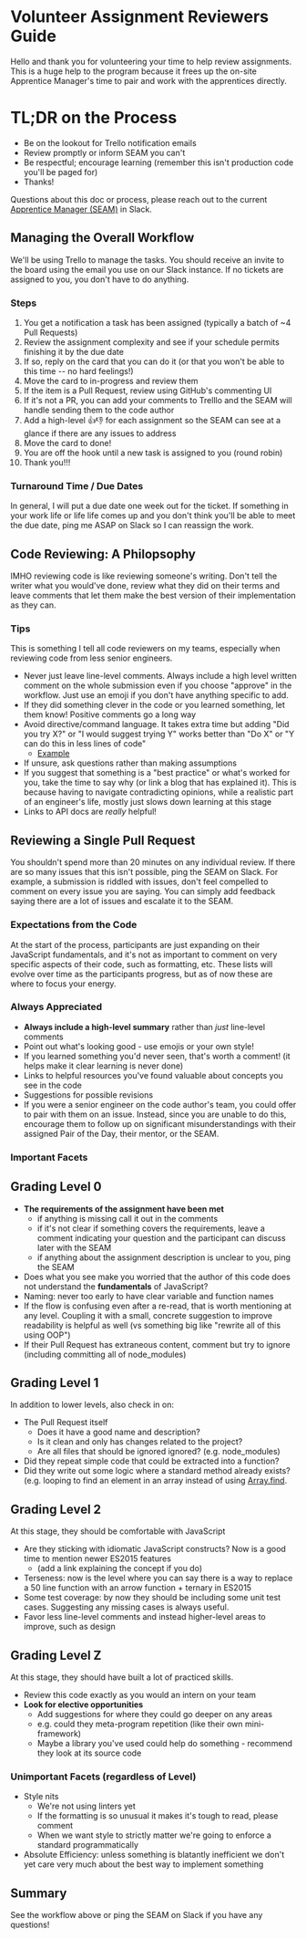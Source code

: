 # Volunteer Assignment Reviewers Guide

Hello and thank you for volunteering your time to help review assignments. This is a huge help to the program because it frees up the on-site Apprentice Manager's time to pair and work with the apprentices directly.

# TL;DR on the Process

- Be on the lookout for Trello notification emails
- Review promptly or inform SEAM you can't
- Be respectful; encourage learning (remember this isn't production code you'll be paged for)
- Thanks!

Questions about this doc or process, please reach out to the current [Apprentice Manager (SEAM)](https://techtonica.org/team/) in Slack.

## Managing the Overall Workflow

We'll be using Trello to manage the tasks. You should receive an invite to the board using the email you use on our Slack instance. If no tickets are assigned to you, you don't have to do anything.

### Steps

1. You get a notification a task has been assigned (typically a batch of ~4 Pull Requests)
1. Review the assignment complexity and see if your schedule permits finishing it by the due date
1. If so, reply on the card that you can do it (or that you won't be able to this time -- no hard feelings!)
1. Move the card to in-progress and review them
1. If the item is a Pull Request, review using GitHub's commenting UI
1. If it's not a PR, you can add your comments to Trelllo and the SEAM will handle sending them to the code author
1. Add a high-level 👍👎 for each assignment so the SEAM can see at a glance if there are any issues to address
1. Move the card to done!
1. You are off the hook until a new task is assigned to you (round robin)
1. Thank you!!!

### Turnaround Time / Due Dates

In general, I will put a due date one week out for the ticket. If something in your work life or life life comes up and you don't think you'll be able to meet the due date, ping me ASAP on Slack so I can reassign the work.

## Code Reviewing: A Philopsophy

IMHO reviewing code is like reviewing someone's writing. Don't tell the writer what you would've done, review what they did on their terms and leave comments that let them make the best version of their implementation as they can.

### Tips

This is something I tell all code reviewers on my teams, especially when reviewing code from less senior engineers.

- Never just leave line-level comments. Always include a high level written comment on the whole submission even if you choose "approve" in the workflow. Just use an emoji if you don't have anything specific to add.
- If they did something clever in the code or you learned something, let them know! Positive comments go a long way
- Avoid directive/command language. It takes extra time but adding "Did you try X?" or "I would suggest trying Y" works better than "Do X" or "Y can do this in less lines of code"
  - [Example](https://speakerdeck.com/kkasprak/creating-an-inclusive-code-review-culture?slide=34)
- If unsure, ask questions rather than making assumptions
- If you suggest that something is a "best practice" or what's worked for you, take the time to say why (or link a blog that has explained it). This is because having to navigate contradicting opinions, while a realistic part of an engineer's life, mostly just slows down learning at this stage
- Links to API docs are _really_ helpful!

## Reviewing a Single Pull Request

You shouldn't spend more than 20 minutes on any individual review. If there are so many issues that this isn't possible, ping the SEAM on Slack. For example, a submission is riddled with issues, don't feel compelled to comment on every issue you are saying. You can simply add feedback saying there are a lot of issues and escalate it to the SEAM.

### Expectations from the Code

At the start of the process, participants are just expanding on their JavaScript fundamentals, and it's not as important to comment on very specific aspects of their code, such as formatting, etc. These lists will evolve over time as the participants progress, but as of now these are where to focus your energy.

### Always Appreciated

- **Always include a high-level summary** rather than _just_ line-level comments
- Point out what's looking good - use emojis or your own style!
- If you learned something you'd never seen, that's worth a comment! (it helps make it clear learning is never done)
- Links to helpful resources you've found valuable about concepts you see in the code
- Suggestions for possible revisions
- If you were a senior engineer on the code author's team, you could offer to pair with them on an issue. Instead, since you are unable to do this, encourage them to follow up on significant misunderstandings with their assigned Pair of the Day, their mentor, or the SEAM.

### Important Facets

## Grading Level 0

- **The requirements of the assignment have been met**
  - if anything is missing call it out in the comments
  - if it's not clear if something covers the requirements, leave a comment indicating your question and the participant can discuss later with the SEAM
  - if anything about the assignment description is unclear to you, ping the SEAM
- Does what you see make you worried that the author of this code does not understand the **fundamentals** of JavaScript?
- Naming: never too early to have clear variable and function names
- If the flow is confusing even after a re-read, that is worth mentioning at any level. Coupling it with a small, concrete suggestion to improve readability is helpful as well (vs something big like "rewrite all of this using OOP")
- If their Pull Request has extraneous content, comment but try to ignore (including committing all of node_modules)

## Grading Level 1

In addition to lower levels, also check in on:

- The Pull Request itself
  - Does it have a good name and description?
  - Is it clean and only has changes related to the project?
  - Are all files that should be ignored ignored? (e.g. node_modules)
- Did they repeat simple code that could be extracted into a function?
- Did they write out some logic where a standard method already exists? (e.g. looping to find an element in an array instead of using [Array.find](https://developer.mozilla.org/en-US/docs/Web/JavaScript/Reference/Global_Objects/Array/find).

## Grading Level 2

At this stage, they should be comfortable with JavaScript

- Are they sticking with idiomatic JavaScript constructs? Now is a good time to mention newer ES2015 features
  - (add a link explaining the concept if you do)
- Terseness: now is the level where you can say there is a way to replace a 50 line function with an arrow function + ternary in ES2015
- Some test coverage: by now they should be including some unit test cases. Suggesting any missing cases is always useful.
- Favor less line-level comments and instead higher-level areas to improve, such as design

## Grading Level Z

At this stage, they should have built a lot of practiced skills.

- Review this code exactly as you would an intern on your team
- **Look for elective opportunities**
  - Add suggestions for where they could go deeper on any areas
  - e.g. could they meta-program repetition (like their own mini-framework)
  - Maybe a library you've used could help do something - recommend they look at its source code

### Unimportant Facets (regardless of Level)

- Style nits
  - We're not using linters yet
  - If the formatting is so unusual it makes it's tough to read, please comment
  - When we want style to strictly matter we're going to enforce a standard programmatically
- Absolute Efficiency: unless something is blatantly inefficient we don't yet care very much about the best way to implement something

## Summary

See the workflow above or ping the SEAM on Slack if you have any questions!

